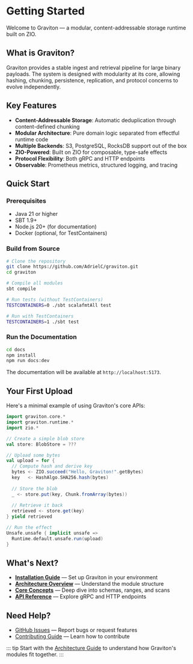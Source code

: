 # Getting Started

Welcome to Graviton — a modular, content-addressable storage runtime built on ZIO.

## What is Graviton?

Graviton provides a stable ingest and retrieval pipeline for large binary payloads. The system is designed with modularity at its core, allowing hashing, chunking, persistence, replication, and protocol concerns to evolve independently.

## Key Features

- **Content-Addressable Storage**: Automatic deduplication through content-defined chunking
- **Modular Architecture**: Pure domain logic separated from effectful runtime code
- **Multiple Backends**: S3, PostgreSQL, RocksDB support out of the box
- **ZIO-Powered**: Built on ZIO for composable, type-safe effects
- **Protocol Flexibility**: Both gRPC and HTTP endpoints
- **Observable**: Prometheus metrics, structured logging, and tracing

## Quick Start

### Prerequisites

- Java 21 or higher
- SBT 1.9+
- Node.js 20+ (for documentation)
- Docker (optional, for TestContainers)

### Build from Source

```bash
# Clone the repository
git clone https://github.com/AdrielC/graviton.git
cd graviton

# Compile all modules
sbt compile

# Run tests (without TestContainers)
TESTCONTAINERS=0 ./sbt scalafmtAll test

# Run with TestContainers
TESTCONTAINERS=1 ./sbt test
```

### Run the Documentation

```bash
cd docs
npm install
npm run docs:dev
```

The documentation will be available at `http://localhost:5173`.

## Your First Upload

Here's a minimal example of using Graviton's core APIs:

```scala
import graviton.core.*
import graviton.runtime.*
import zio.*

// Create a simple blob store
val store: BlobStore = ???

// Upload some bytes
val upload = for {
  // Compute hash and derive key
  bytes <- ZIO.succeed("Hello, Graviton!".getBytes)
  key   <- HashAlgo.SHA256.hash(bytes)
  
  // Store the blob
  _ <- store.put(key, Chunk.fromArray(bytes))
  
  // Retrieve it back
  retrieved <- store.get(key)
} yield retrieved

// Run the effect
Unsafe.unsafe { implicit unsafe =>
  Runtime.default.unsafe.run(upload)
}
```

## What's Next?

- **[Installation Guide](./installation)** — Set up Graviton in your environment
- **[Architecture Overview](../architecture)** — Understand the module structure
- **[Core Concepts](../core/schema)** — Deep dive into schemas, ranges, and scans
- **[API Reference](../api)** — Explore gRPC and HTTP endpoints

## Need Help?

- [GitHub Issues](https://github.com/AdrielC/graviton/issues) — Report bugs or request features
- [Contributing Guide](../dev/contributing) — Learn how to contribute

::: tip
Start with the [Architecture Guide](../architecture) to understand how Graviton's modules fit together.
:::
